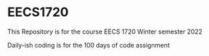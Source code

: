# EECS1720
This Repository is for the course EECS 1720 Winter semester 2022

Daily-ish coding is for the 100 days of code assignment 
